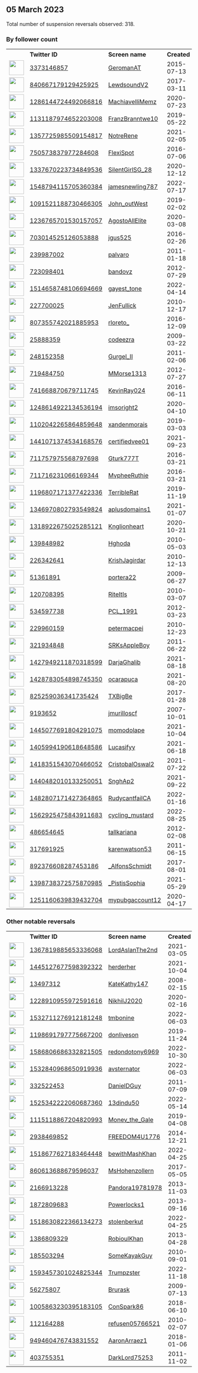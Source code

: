 
## 05 March 2023
Total number of suspension reversals observed: 318.

### By follower count
<table><tr><th></th><th align="left">Twitter ID</th><th align="left">Screen name</th>
<th align="left">Created</th><th align="left">Status</th><th align="left">Suspended</th><th align="left">Followers</th>
<tr><td><a href="https://pbs.twimg.com/profile_images/1154480761141174272/rybTvKyo_normal.jpg"><img src="https://pbs.twimg.com/profile_images/1154480761141174272/rybTvKyo_normal.jpg" width="40px" height="40px" align="center"/></a></td><td><a href="https://twitter.com/intent/user?user_id=3373146857">3373146857</a></td><td><a href="https://twitter.com/GeromanAT">GeromanAT</a></td><td>2015-07-13</td><td align="center"></td><td>2023-02-28</td><td>79658</td></tr>
<tr><td><a href="https://pbs.twimg.com/profile_images/1618756756003241985/UtR4R57H_normal.jpg"><img src="https://pbs.twimg.com/profile_images/1618756756003241985/UtR4R57H_normal.jpg" width="40px" height="40px" align="center"/></a></td><td><a href="https://twitter.com/intent/user?user_id=840667179129425925">840667179129425925</a></td><td><a href="https://twitter.com/LewdsoundV2">LewdsoundV2</a></td><td>2017-03-11</td><td align="center"></td><td>2023-02-06</td><td>45407</td></tr>
<tr><td><a href="https://pbs.twimg.com/profile_images/1585839807401545728/KKJAJnd9_normal.jpg"><img src="https://pbs.twimg.com/profile_images/1585839807401545728/KKJAJnd9_normal.jpg" width="40px" height="40px" align="center"/></a></td><td><a href="https://twitter.com/intent/user?user_id=1286144724492066816">1286144724492066816</a></td><td><a href="https://twitter.com/MachiavelliMemz">MachiavelliMemz</a></td><td>2020-07-23</td><td align="center"></td><td>2023-02-06</td><td>24894</td></tr>
<tr><td><a href="https://pbs.twimg.com/profile_images/1564863951673991168/y6Pckz1U_normal.jpg"><img src="https://pbs.twimg.com/profile_images/1564863951673991168/y6Pckz1U_normal.jpg" width="40px" height="40px" align="center"/></a></td><td><a href="https://twitter.com/intent/user?user_id=1131187974652203008">1131187974652203008</a></td><td><a href="https://twitter.com/FranzBranntwe10">FranzBranntwe10</a></td><td>2019-05-22</td><td align="center"></td><td>2022-12-02</td><td>16590</td></tr>
<tr><td><a href="https://pbs.twimg.com/profile_images/1516889925601435649/FNqsQr-M_normal.jpg"><img src="https://pbs.twimg.com/profile_images/1516889925601435649/FNqsQr-M_normal.jpg" width="40px" height="40px" align="center"/></a></td><td><a href="https://twitter.com/intent/user?user_id=1357725985509154817">1357725985509154817</a></td><td><a href="https://twitter.com/NotreRene">NotreRene</a></td><td>2021-02-05</td><td align="center"></td><td>2022-11-05</td><td>11232</td></tr>
<tr><td><a href="https://pbs.twimg.com/profile_images/1559431526491664386/E9iG2VHd_normal.jpg"><img src="https://pbs.twimg.com/profile_images/1559431526491664386/E9iG2VHd_normal.jpg" width="40px" height="40px" align="center"/></a></td><td><a href="https://twitter.com/intent/user?user_id=750573837977284608">750573837977284608</a></td><td><a href="https://twitter.com/FlexiSpot">FlexiSpot</a></td><td>2016-07-06</td><td align="center"></td><td>2023-02-02</td><td>10204</td></tr>
<tr><td><a href="https://pbs.twimg.com/profile_images/1633829969217597442/eM8hbGEd_normal.jpg"><img src="https://pbs.twimg.com/profile_images/1633829969217597442/eM8hbGEd_normal.jpg" width="40px" height="40px" align="center"/></a></td><td><a href="https://twitter.com/intent/user?user_id=1337670223734849536">1337670223734849536</a></td><td><a href="https://twitter.com/SilentGirlSG_28">SilentGirlSG_28</a></td><td>2020-12-12</td><td align="center"></td><td>2022-07-17</td><td>10148</td></tr>
<tr><td><a href="https://pbs.twimg.com/profile_images/1606421692133232640/zQ5xvieT_normal.jpg"><img src="https://pbs.twimg.com/profile_images/1606421692133232640/zQ5xvieT_normal.jpg" width="40px" height="40px" align="center"/></a></td><td><a href="https://twitter.com/intent/user?user_id=1548794115705360384">1548794115705360384</a></td><td><a href="https://twitter.com/jamesnewling787">jamesnewling787</a></td><td>2022-07-17</td><td align="center"></td><td>2023-02-28</td><td>9359</td></tr>
<tr><td><a href="https://pbs.twimg.com/profile_images/1210663090494132224/DmV7Yuty_normal.jpg"><img src="https://pbs.twimg.com/profile_images/1210663090494132224/DmV7Yuty_normal.jpg" width="40px" height="40px" align="center"/></a></td><td><a href="https://twitter.com/intent/user?user_id=1091521188730466305">1091521188730466305</a></td><td><a href="https://twitter.com/John_outWest">John_outWest</a></td><td>2019-02-02</td><td align="center"></td><td>2022-09-18</td><td>8889</td></tr>
<tr><td><a href="https://pbs.twimg.com/profile_images/1493726700676419585/RdksLxGr_normal.jpg"><img src="https://pbs.twimg.com/profile_images/1493726700676419585/RdksLxGr_normal.jpg" width="40px" height="40px" align="center"/></a></td><td><a href="https://twitter.com/intent/user?user_id=1236765701530157057">1236765701530157057</a></td><td><a href="https://twitter.com/AgostoAllElite">AgostoAllElite</a></td><td>2020-03-08</td><td align="center"></td><td>2023-02-28</td><td>8882</td></tr>
<tr><td><a href="https://pbs.twimg.com/profile_images/1164685592959102977/bVyXK75s_normal.png"><img src="https://pbs.twimg.com/profile_images/1164685592959102977/bVyXK75s_normal.png" width="40px" height="40px" align="center"/></a></td><td><a href="https://twitter.com/intent/user?user_id=703014525126053888">703014525126053888</a></td><td><a href="https://twitter.com/jgus525">jgus525</a></td><td>2016-02-26</td><td align="center"></td><td>2022-07-16</td><td>6681</td></tr>
<tr><td><a href="https://pbs.twimg.com/profile_images/1361118196737011714/iC7c7LC6_normal.jpg"><img src="https://pbs.twimg.com/profile_images/1361118196737011714/iC7c7LC6_normal.jpg" width="40px" height="40px" align="center"/></a></td><td><a href="https://twitter.com/intent/user?user_id=239987002">239987002</a></td><td><a href="https://twitter.com/palvaro">palvaro</a></td><td>2011-01-18</td><td align="center"></td><td>2022-09-25</td><td>6377</td></tr>
<tr><td><a href="https://pbs.twimg.com/profile_images/1632223491679215617/E-8rGoez_normal.jpg"><img src="https://pbs.twimg.com/profile_images/1632223491679215617/E-8rGoez_normal.jpg" width="40px" height="40px" align="center"/></a></td><td><a href="https://twitter.com/intent/user?user_id=723098401">723098401</a></td><td><a href="https://twitter.com/bandovz">bandovz</a></td><td>2012-07-29</td><td align="center"></td><td>2022-11-22</td><td>6219</td></tr>
<tr><td><a href="https://pbs.twimg.com/profile_images/1624812383641141250/WduT3mpG_normal.jpg"><img src="https://pbs.twimg.com/profile_images/1624812383641141250/WduT3mpG_normal.jpg" width="40px" height="40px" align="center"/></a></td><td><a href="https://twitter.com/intent/user?user_id=1514658748106694669">1514658748106694669</a></td><td><a href="https://twitter.com/gayest_tone">gayest_tone</a></td><td>2022-04-14</td><td align="center"></td><td>2023-02-22</td><td>5779</td></tr>
<tr><td><a href="https://pbs.twimg.com/profile_images/1376632009351643140/pCNcdjHX_normal.jpg"><img src="https://pbs.twimg.com/profile_images/1376632009351643140/pCNcdjHX_normal.jpg" width="40px" height="40px" align="center"/></a></td><td><a href="https://twitter.com/intent/user?user_id=227700025">227700025</a></td><td><a href="https://twitter.com/JenFullick">JenFullick</a></td><td>2010-12-17</td><td align="center"></td><td>2022-07-16</td><td>5374</td></tr>
<tr><td><a href="https://pbs.twimg.com/profile_images/1461096433780760578/Fz-HuKyJ_normal.jpg"><img src="https://pbs.twimg.com/profile_images/1461096433780760578/Fz-HuKyJ_normal.jpg" width="40px" height="40px" align="center"/></a></td><td><a href="https://twitter.com/intent/user?user_id=807355742021885953">807355742021885953</a></td><td><a href="https://twitter.com/rloreto_">rloreto_</a></td><td>2016-12-09</td><td align="center"></td><td>2022-07-25</td><td>5310</td></tr>
<tr><td><a href="https://pbs.twimg.com/profile_images/1403100202714681347/HO_5jOGv_normal.jpg"><img src="https://pbs.twimg.com/profile_images/1403100202714681347/HO_5jOGv_normal.jpg" width="40px" height="40px" align="center"/></a></td><td><a href="https://twitter.com/intent/user?user_id=25888359">25888359</a></td><td><a href="https://twitter.com/codeezra">codeezra</a></td><td>2009-03-22</td><td align="center"></td><td>2022-07-16</td><td>4853</td></tr>
<tr><td><a href="https://pbs.twimg.com/profile_images/1486469647528562695/_uePq2C-_normal.jpg"><img src="https://pbs.twimg.com/profile_images/1486469647528562695/_uePq2C-_normal.jpg" width="40px" height="40px" align="center"/></a></td><td><a href="https://twitter.com/intent/user?user_id=248152358">248152358</a></td><td><a href="https://twitter.com/Gurgel_II">Gurgel_II</a></td><td>2011-02-06</td><td align="center"></td><td>2022-07-27</td><td>4739</td></tr>
<tr><td><a href="https://pbs.twimg.com/profile_images/1407017255511097346/ELxEDHWC_normal.jpg"><img src="https://pbs.twimg.com/profile_images/1407017255511097346/ELxEDHWC_normal.jpg" width="40px" height="40px" align="center"/></a></td><td><a href="https://twitter.com/intent/user?user_id=719484750">719484750</a></td><td><a href="https://twitter.com/MMorse1313">MMorse1313</a></td><td>2012-07-27</td><td align="center"></td><td>2022-07-17</td><td>4612</td></tr>
<tr><td><a href="https://pbs.twimg.com/profile_images/989638576018096128/EGGYXStT_normal.jpg"><img src="https://pbs.twimg.com/profile_images/989638576018096128/EGGYXStT_normal.jpg" width="40px" height="40px" align="center"/></a></td><td><a href="https://twitter.com/intent/user?user_id=741668870679711745">741668870679711745</a></td><td><a href="https://twitter.com/KevinRay024">KevinRay024</a></td><td>2016-06-11</td><td align="center"></td><td></td><td>4383</td></tr>
<tr><td><a href="https://pbs.twimg.com/profile_images/1594219570172432385/0qLlMxTs_normal.jpg"><img src="https://pbs.twimg.com/profile_images/1594219570172432385/0qLlMxTs_normal.jpg" width="40px" height="40px" align="center"/></a></td><td><a href="https://twitter.com/intent/user?user_id=1248614922134536194">1248614922134536194</a></td><td><a href="https://twitter.com/imsoright2">imsoright2</a></td><td>2020-04-10</td><td align="center"></td><td>2022-12-02</td><td>3183</td></tr>
<tr><td><a href="https://pbs.twimg.com/profile_images/1585062188594724866/xQJ7507b_normal.jpg"><img src="https://pbs.twimg.com/profile_images/1585062188594724866/xQJ7507b_normal.jpg" width="40px" height="40px" align="center"/></a></td><td><a href="https://twitter.com/intent/user?user_id=1102042265864859648">1102042265864859648</a></td><td><a href="https://twitter.com/xandenmorais">xandenmorais</a></td><td>2019-03-03</td><td align="center"></td><td>2022-11-09</td><td>2662</td></tr>
<tr><td><a href="https://pbs.twimg.com/profile_images/1633122829800448000/srP0kHRF_normal.jpg"><img src="https://pbs.twimg.com/profile_images/1633122829800448000/srP0kHRF_normal.jpg" width="40px" height="40px" align="center"/></a></td><td><a href="https://twitter.com/intent/user?user_id=1441071374534168576">1441071374534168576</a></td><td><a href="https://twitter.com/certifiedvee01">certifiedvee01</a></td><td>2021-09-23</td><td align="center"></td><td>2022-11-08</td><td>2654</td></tr>
<tr><td><a href="https://pbs.twimg.com/profile_images/1315512808734437376/Wpi0MVFw_normal.jpg"><img src="https://pbs.twimg.com/profile_images/1315512808734437376/Wpi0MVFw_normal.jpg" width="40px" height="40px" align="center"/></a></td><td><a href="https://twitter.com/intent/user?user_id=711757975568797698">711757975568797698</a></td><td><a href="https://twitter.com/Gturk777T">Gturk777T</a></td><td>2016-03-21</td><td align="center"></td><td></td><td>2612</td></tr>
<tr><td><a href="https://pbs.twimg.com/profile_images/1518054514623975430/VU0kU9Qp_normal.jpg"><img src="https://pbs.twimg.com/profile_images/1518054514623975430/VU0kU9Qp_normal.jpg" width="40px" height="40px" align="center"/></a></td><td><a href="https://twitter.com/intent/user?user_id=711716231066169344">711716231066169344</a></td><td><a href="https://twitter.com/MvpheeRuthie">MvpheeRuthie</a></td><td>2016-03-21</td><td align="center"></td><td>2022-10-29</td><td>2526</td></tr>
<tr><td><a href="https://pbs.twimg.com/profile_images/1631001473063735296/pgv6WnIE_normal.jpg"><img src="https://pbs.twimg.com/profile_images/1631001473063735296/pgv6WnIE_normal.jpg" width="40px" height="40px" align="center"/></a></td><td><a href="https://twitter.com/intent/user?user_id=1196807171377422336">1196807171377422336</a></td><td><a href="https://twitter.com/TerribleRat">TerribleRat</a></td><td>2019-11-19</td><td align="center"></td><td></td><td>2490</td></tr>
<tr><td><a href="https://pbs.twimg.com/profile_images/1537699988171546624/4OeVvYXS_normal.jpg"><img src="https://pbs.twimg.com/profile_images/1537699988171546624/4OeVvYXS_normal.jpg" width="40px" height="40px" align="center"/></a></td><td><a href="https://twitter.com/intent/user?user_id=1346970802793549824">1346970802793549824</a></td><td><a href="https://twitter.com/aplusdomains1">aplusdomains1</a></td><td>2021-01-07</td><td align="center"></td><td>2022-09-01</td><td>2486</td></tr>
<tr><td><a href="https://pbs.twimg.com/profile_images/1630291429325959168/Q-iVjf0C_normal.jpg"><img src="https://pbs.twimg.com/profile_images/1630291429325959168/Q-iVjf0C_normal.jpg" width="40px" height="40px" align="center"/></a></td><td><a href="https://twitter.com/intent/user?user_id=1318922675025285121">1318922675025285121</a></td><td><a href="https://twitter.com/KngIionheart">KngIionheart</a></td><td>2020-10-21</td><td align="center"></td><td>2022-11-04</td><td>2281</td></tr>
<tr><td><a href="https://pbs.twimg.com/profile_images/1291622835484590081/JtC6akQx_normal.jpg"><img src="https://pbs.twimg.com/profile_images/1291622835484590081/JtC6akQx_normal.jpg" width="40px" height="40px" align="center"/></a></td><td><a href="https://twitter.com/intent/user?user_id=139848982">139848982</a></td><td><a href="https://twitter.com/Hghoda">Hghoda</a></td><td>2010-05-03</td><td align="center"></td><td></td><td>2227</td></tr>
<tr><td><a href="https://pbs.twimg.com/profile_images/1629113756214075394/36Nesu36_normal.jpg"><img src="https://pbs.twimg.com/profile_images/1629113756214075394/36Nesu36_normal.jpg" width="40px" height="40px" align="center"/></a></td><td><a href="https://twitter.com/intent/user?user_id=226342641">226342641</a></td><td><a href="https://twitter.com/KrishJagirdar">KrishJagirdar</a></td><td>2010-12-13</td><td align="center"></td><td>2023-02-28</td><td>2135</td></tr>
<tr><td><a href="https://pbs.twimg.com/profile_images/1559932887365033984/F2NPUaA9_normal.jpg"><img src="https://pbs.twimg.com/profile_images/1559932887365033984/F2NPUaA9_normal.jpg" width="40px" height="40px" align="center"/></a></td><td><a href="https://twitter.com/intent/user?user_id=51361891">51361891</a></td><td><a href="https://twitter.com/portera22">portera22</a></td><td>2009-06-27</td><td align="center"></td><td>2022-08-25</td><td>2119</td></tr>
<tr><td><a href="https://pbs.twimg.com/profile_images/1291432465467191302/i5miS6bD_normal.jpg"><img src="https://pbs.twimg.com/profile_images/1291432465467191302/i5miS6bD_normal.jpg" width="40px" height="40px" align="center"/></a></td><td><a href="https://twitter.com/intent/user?user_id=120708395">120708395</a></td><td><a href="https://twitter.com/RiteItIs">RiteItIs</a></td><td>2010-03-07</td><td align="center"></td><td></td><td>1888</td></tr>
<tr><td><a href="https://pbs.twimg.com/profile_images/1448275051229421568/eT-HCgrf_normal.jpg"><img src="https://pbs.twimg.com/profile_images/1448275051229421568/eT-HCgrf_normal.jpg" width="40px" height="40px" align="center"/></a></td><td><a href="https://twitter.com/intent/user?user_id=534597738">534597738</a></td><td><a href="https://twitter.com/PCL_1991">PCL_1991</a></td><td>2012-03-23</td><td align="center"></td><td>2022-06-23</td><td>1813</td></tr>
<tr><td><a href="https://pbs.twimg.com/profile_images/588666323476946944/LRhqKZzN_normal.jpg"><img src="https://pbs.twimg.com/profile_images/588666323476946944/LRhqKZzN_normal.jpg" width="40px" height="40px" align="center"/></a></td><td><a href="https://twitter.com/intent/user?user_id=229960159">229960159</a></td><td><a href="https://twitter.com/petermacpei">petermacpei</a></td><td>2010-12-23</td><td align="center"></td><td>2022-04-30</td><td>1795</td></tr>
<tr><td><a href="https://pbs.twimg.com/profile_images/1125676538505060353/_hXYuu2-_normal.jpg"><img src="https://pbs.twimg.com/profile_images/1125676538505060353/_hXYuu2-_normal.jpg" width="40px" height="40px" align="center"/></a></td><td><a href="https://twitter.com/intent/user?user_id=321934848">321934848</a></td><td><a href="https://twitter.com/SRKsAppleBoy">SRKsAppleBoy</a></td><td>2011-06-22</td><td align="center"></td><td>2023-02-23</td><td>1758</td></tr>
<tr><td><a href="https://pbs.twimg.com/profile_images/1555155957248065536/rOhY4JKr_normal.jpg"><img src="https://pbs.twimg.com/profile_images/1555155957248065536/rOhY4JKr_normal.jpg" width="40px" height="40px" align="center"/></a></td><td><a href="https://twitter.com/intent/user?user_id=1427949211870318599">1427949211870318599</a></td><td><a href="https://twitter.com/DarjaGhalib">DarjaGhalib</a></td><td>2021-08-18</td><td align="center"></td><td>2022-11-10</td><td>1738</td></tr>
<tr><td><a href="https://pbs.twimg.com/profile_images/1487962394529828865/2aGL7vzi_normal.jpg"><img src="https://pbs.twimg.com/profile_images/1487962394529828865/2aGL7vzi_normal.jpg" width="40px" height="40px" align="center"/></a></td><td><a href="https://twitter.com/intent/user?user_id=1428783054898745350">1428783054898745350</a></td><td><a href="https://twitter.com/ocarapuca">ocarapuca</a></td><td>2021-08-20</td><td align="center"></td><td>2022-11-16</td><td>1596</td></tr>
<tr><td><a href="https://pbs.twimg.com/profile_images/1001396087700180993/W3UskY-M_normal.jpg"><img src="https://pbs.twimg.com/profile_images/1001396087700180993/W3UskY-M_normal.jpg" width="40px" height="40px" align="center"/></a></td><td><a href="https://twitter.com/intent/user?user_id=825259036341735424">825259036341735424</a></td><td><a href="https://twitter.com/TXBigBe">TXBigBe</a></td><td>2017-01-28</td><td align="center"></td><td></td><td>1574</td></tr>
<tr><td><a href="https://pbs.twimg.com/profile_images/1180004260/11044200_normal.jpg"><img src="https://pbs.twimg.com/profile_images/1180004260/11044200_normal.jpg" width="40px" height="40px" align="center"/></a></td><td><a href="https://twitter.com/intent/user?user_id=9193652">9193652</a></td><td><a href="https://twitter.com/jmurilloscf">jmurilloscf</a></td><td>2007-10-01</td><td align="center"></td><td>2022-09-27</td><td>1562</td></tr>
<tr><td><a href="https://pbs.twimg.com/profile_images/1633337267887505408/jyCN7hR6_normal.jpg"><img src="https://pbs.twimg.com/profile_images/1633337267887505408/jyCN7hR6_normal.jpg" width="40px" height="40px" align="center"/></a></td><td><a href="https://twitter.com/intent/user?user_id=1445077691804291075">1445077691804291075</a></td><td><a href="https://twitter.com/momodolape">momodolape</a></td><td>2021-10-04</td><td align="center"></td><td>2022-10-10</td><td>1555</td></tr>
<tr><td><a href="https://pbs.twimg.com/profile_images/1557098758495784961/QQAtNh7v_normal.jpg"><img src="https://pbs.twimg.com/profile_images/1557098758495784961/QQAtNh7v_normal.jpg" width="40px" height="40px" align="center"/></a></td><td><a href="https://twitter.com/intent/user?user_id=1405994190618648586">1405994190618648586</a></td><td><a href="https://twitter.com/Lucasifyy">Lucasifyy</a></td><td>2021-06-18</td><td align="center"></td><td>2022-08-14</td><td>1526</td></tr>
<tr><td><a href="https://pbs.twimg.com/profile_images/1488167449954562048/4xqa_chi_normal.jpg"><img src="https://pbs.twimg.com/profile_images/1488167449954562048/4xqa_chi_normal.jpg" width="40px" height="40px" align="center"/></a></td><td><a href="https://twitter.com/intent/user?user_id=1418351543070466052">1418351543070466052</a></td><td><a href="https://twitter.com/CristobalOswal2">CristobalOswal2</a></td><td>2021-07-22</td><td align="center"></td><td>2022-08-08</td><td>1466</td></tr>
<tr><td><a href="https://pbs.twimg.com/profile_images/1542480792105824257/T-7bdw4t_normal.jpg"><img src="https://pbs.twimg.com/profile_images/1542480792105824257/T-7bdw4t_normal.jpg" width="40px" height="40px" align="center"/></a></td><td><a href="https://twitter.com/intent/user?user_id=1440482010133250051">1440482010133250051</a></td><td><a href="https://twitter.com/SnghAp2">SnghAp2</a></td><td>2021-09-22</td><td align="center"></td><td>2022-07-24</td><td>1419</td></tr>
<tr><td><a href="https://pbs.twimg.com/profile_images/1511740709404962822/FZjxdnjj_normal.jpg"><img src="https://pbs.twimg.com/profile_images/1511740709404962822/FZjxdnjj_normal.jpg" width="40px" height="40px" align="center"/></a></td><td><a href="https://twitter.com/intent/user?user_id=1482807171427364865">1482807171427364865</a></td><td><a href="https://twitter.com/RudycantfailCA">RudycantfailCA</a></td><td>2022-01-16</td><td align="center"></td><td>2023-01-31</td><td>1391</td></tr>
<tr><td><a href="https://pbs.twimg.com/profile_images/1631891694521073665/Ioj3QfO8_normal.jpg"><img src="https://pbs.twimg.com/profile_images/1631891694521073665/Ioj3QfO8_normal.jpg" width="40px" height="40px" align="center"/></a></td><td><a href="https://twitter.com/intent/user?user_id=1562925475843911683">1562925475843911683</a></td><td><a href="https://twitter.com/cycling_mustard">cycling_mustard</a></td><td>2022-08-25</td><td align="center"></td><td>2023-01-07</td><td>1329</td></tr>
<tr><td><a href="https://pbs.twimg.com/profile_images/1015623933482164224/Y98V1Yb9_normal.jpg"><img src="https://pbs.twimg.com/profile_images/1015623933482164224/Y98V1Yb9_normal.jpg" width="40px" height="40px" align="center"/></a></td><td><a href="https://twitter.com/intent/user?user_id=486654645">486654645</a></td><td><a href="https://twitter.com/tallkariana">tallkariana</a></td><td>2012-02-08</td><td align="center"></td><td></td><td>1309</td></tr>
<tr><td><a href="https://pbs.twimg.com/profile_images/1254101370237566977/zLJAKKtT_normal.jpg"><img src="https://pbs.twimg.com/profile_images/1254101370237566977/zLJAKKtT_normal.jpg" width="40px" height="40px" align="center"/></a></td><td><a href="https://twitter.com/intent/user?user_id=317691925">317691925</a></td><td><a href="https://twitter.com/karenwatson53">karenwatson53</a></td><td>2011-06-15</td><td align="center"></td><td>2022-07-13</td><td>1306</td></tr>
<tr><td><a href="https://pbs.twimg.com/profile_images/1142857925611966464/PmePosL0_normal.png"><img src="https://pbs.twimg.com/profile_images/1142857925611966464/PmePosL0_normal.png" width="40px" height="40px" align="center"/></a></td><td><a href="https://twitter.com/intent/user?user_id=892376608287453186">892376608287453186</a></td><td><a href="https://twitter.com/_AlfonsSchmidt">_AlfonsSchmidt</a></td><td>2017-08-01</td><td align="center"></td><td></td><td>1285</td></tr>
<tr><td><a href="https://pbs.twimg.com/profile_images/1485310513332506631/UZjOCjSB_normal.jpg"><img src="https://pbs.twimg.com/profile_images/1485310513332506631/UZjOCjSB_normal.jpg" width="40px" height="40px" align="center"/></a></td><td><a href="https://twitter.com/intent/user?user_id=1398738372575870985">1398738372575870985</a></td><td><a href="https://twitter.com/_PistisSophia">_PistisSophia</a></td><td>2021-05-29</td><td align="center"></td><td>2022-03-21</td><td>1242</td></tr>
<tr><td><a href="https://pbs.twimg.com/profile_images/1461360989861863427/xHIJghNe_normal.jpg"><img src="https://pbs.twimg.com/profile_images/1461360989861863427/xHIJghNe_normal.jpg" width="40px" height="40px" align="center"/></a></td><td><a href="https://twitter.com/intent/user?user_id=1251160639839432704">1251160639839432704</a></td><td><a href="https://twitter.com/mypubgaccount12">mypubgaccount12</a></td><td>2020-04-17</td><td align="center"></td><td>2023-02-14</td><td>1239</td></tr>
</table>

### Other notable reversals
<table><tr><th></th><th align="left">Twitter ID</th><th align="left">Screen name</th>
<th align="left">Created</th><th align="left">Status</th><th align="left">Suspended</th><th align="left">Followers</th>
<tr><td><a href="https://pbs.twimg.com/profile_images/1480150359595110400/L1fOPwVR_normal.jpg"><img src="https://pbs.twimg.com/profile_images/1480150359595110400/L1fOPwVR_normal.jpg" width="40px" height="40px" align="center"/></a></td><td><a href="https://twitter.com/intent/user?user_id=1367819885653336068">1367819885653336068</a></td><td><a href="https://twitter.com/LordAslanThe2nd">LordAslanThe2nd</a></td><td>2021-03-05</td><td align="center"></td><td>2022-12-04</td><td>519</td></tr>
<tr><td><a href="https://pbs.twimg.com/profile_images/1480449999620255745/32l2uAAE_normal.jpg"><img src="https://pbs.twimg.com/profile_images/1480449999620255745/32l2uAAE_normal.jpg" width="40px" height="40px" align="center"/></a></td><td><a href="https://twitter.com/intent/user?user_id=1445127677598392322">1445127677598392322</a></td><td><a href="https://twitter.com/herderher">herderher</a></td><td>2021-10-04</td><td align="center"></td><td>2023-01-03</td><td>856</td></tr>
<tr><td><a href="https://pbs.twimg.com/profile_images/1633300330145361922/XEEjiSkI_normal.jpg"><img src="https://pbs.twimg.com/profile_images/1633300330145361922/XEEjiSkI_normal.jpg" width="40px" height="40px" align="center"/></a></td><td><a href="https://twitter.com/intent/user?user_id=13497312">13497312</a></td><td><a href="https://twitter.com/KateKathy147">KateKathy147</a></td><td>2008-02-15</td><td align="center"></td><td>2023-01-18</td><td>762</td></tr>
<tr><td><a href="https://pbs.twimg.com/profile_images/1563607636721168386/KwgmLsW0_normal.jpg"><img src="https://pbs.twimg.com/profile_images/1563607636721168386/KwgmLsW0_normal.jpg" width="40px" height="40px" align="center"/></a></td><td><a href="https://twitter.com/intent/user?user_id=1228910955972591616">1228910955972591616</a></td><td><a href="https://twitter.com/NikhilJ2020">NikhilJ2020</a></td><td>2020-02-16</td><td align="center"></td><td>2022-12-01</td><td>450</td></tr>
<tr><td><a href="https://pbs.twimg.com/profile_images/1566565216573333511/bxSukcTz_normal.jpg"><img src="https://pbs.twimg.com/profile_images/1566565216573333511/bxSukcTz_normal.jpg" width="40px" height="40px" align="center"/></a></td><td><a href="https://twitter.com/intent/user?user_id=1532711276912181248">1532711276912181248</a></td><td><a href="https://twitter.com/tmbonine">tmbonine</a></td><td>2022-06-03</td><td align="center"></td><td>2023-02-09</td><td>221</td></tr>
<tr><td><a href="https://pbs.twimg.com/profile_images/1632670577025593344/AhTV72h3_normal.jpg"><img src="https://pbs.twimg.com/profile_images/1632670577025593344/AhTV72h3_normal.jpg" width="40px" height="40px" align="center"/></a></td><td><a href="https://twitter.com/intent/user?user_id=1198691797775667200">1198691797775667200</a></td><td><a href="https://twitter.com/donliveson">donliveson</a></td><td>2019-11-24</td><td align="center"></td><td>2023-02-04</td><td>462</td></tr>
<tr><td><a href="https://pbs.twimg.com/profile_images/1589983370104041472/LH_dk4at_normal.jpg"><img src="https://pbs.twimg.com/profile_images/1589983370104041472/LH_dk4at_normal.jpg" width="40px" height="40px" align="center"/></a></td><td><a href="https://twitter.com/intent/user?user_id=1586806686332821505">1586806686332821505</a></td><td><a href="https://twitter.com/redondotony6969">redondotony6969</a></td><td>2022-10-30</td><td align="center"></td><td>2022-12-04</td><td>23</td></tr>
<tr><td><a href="https://pbs.twimg.com/profile_images/1532844654076563462/1e20F2z9_normal.jpg"><img src="https://pbs.twimg.com/profile_images/1532844654076563462/1e20F2z9_normal.jpg" width="40px" height="40px" align="center"/></a></td><td><a href="https://twitter.com/intent/user?user_id=1532840968650919936">1532840968650919936</a></td><td><a href="https://twitter.com/avsternator">avsternator</a></td><td>2022-06-03</td><td align="center"></td><td>2023-01-01</td><td>86</td></tr>
<tr><td><a href="https://pbs.twimg.com/profile_images/2678802437/998376615d9354b74d44a96f1b99adda_normal.jpeg"><img src="https://pbs.twimg.com/profile_images/2678802437/998376615d9354b74d44a96f1b99adda_normal.jpeg" width="40px" height="40px" align="center"/></a></td><td><a href="https://twitter.com/intent/user?user_id=332522453">332522453</a></td><td><a href="https://twitter.com/DanielDGuy">DanielDGuy</a></td><td>2011-07-09</td><td align="center">🔒</td><td>2023-02-01</td><td>44</td></tr>
<tr><td><a href="https://pbs.twimg.com/profile_images/1547826409933926401/dufk3d5g_normal.jpg"><img src="https://pbs.twimg.com/profile_images/1547826409933926401/dufk3d5g_normal.jpg" width="40px" height="40px" align="center"/></a></td><td><a href="https://twitter.com/intent/user?user_id=1525342222060687360">1525342222060687360</a></td><td><a href="https://twitter.com/13dindu50">13dindu50</a></td><td>2022-05-14</td><td align="center"></td><td>2022-08-05</td><td>117</td></tr>
<tr><td><a href="https://pbs.twimg.com/profile_images/1138712792335208448/W0SQdiRh_normal.jpg"><img src="https://pbs.twimg.com/profile_images/1138712792335208448/W0SQdiRh_normal.jpg" width="40px" height="40px" align="center"/></a></td><td><a href="https://twitter.com/intent/user?user_id=1115118867204820993">1115118867204820993</a></td><td><a href="https://twitter.com/Monev_the_Gale">Monev_the_Gale</a></td><td>2019-04-08</td><td align="center"></td><td>2022-12-12</td><td>17</td></tr>
<tr><td><a href="https://pbs.twimg.com/profile_images/1596592573187080192/jpfhQSHu_normal.jpg"><img src="https://pbs.twimg.com/profile_images/1596592573187080192/jpfhQSHu_normal.jpg" width="40px" height="40px" align="center"/></a></td><td><a href="https://twitter.com/intent/user?user_id=2938469852">2938469852</a></td><td><a href="https://twitter.com/FREEDOM4U1776">FREEDOM4U1776</a></td><td>2014-12-21</td><td align="center"></td><td>2022-11-29</td><td>188</td></tr>
<tr><td><a href="https://pbs.twimg.com/profile_images/1518677928862949376/S2yFFxu-_normal.jpg"><img src="https://pbs.twimg.com/profile_images/1518677928862949376/S2yFFxu-_normal.jpg" width="40px" height="40px" align="center"/></a></td><td><a href="https://twitter.com/intent/user?user_id=1518677627183464448">1518677627183464448</a></td><td><a href="https://twitter.com/bewithMashKhan">bewithMashKhan</a></td><td>2022-04-25</td><td align="center"></td><td>2022-11-28</td><td>28</td></tr>
<tr><td><a href="https://pbs.twimg.com/profile_images/1529594371406020609/MqLd0-nM_normal.jpg"><img src="https://pbs.twimg.com/profile_images/1529594371406020609/MqLd0-nM_normal.jpg" width="40px" height="40px" align="center"/></a></td><td><a href="https://twitter.com/intent/user?user_id=860613688679596037">860613688679596037</a></td><td><a href="https://twitter.com/MsHohenzollern">MsHohenzollern</a></td><td>2017-05-05</td><td align="center"></td><td>2022-11-20</td><td>239</td></tr>
<tr><td><a href="https://pbs.twimg.com/profile_images/1524472798261002242/Rth0Hm-r_normal.jpg"><img src="https://pbs.twimg.com/profile_images/1524472798261002242/Rth0Hm-r_normal.jpg" width="40px" height="40px" align="center"/></a></td><td><a href="https://twitter.com/intent/user?user_id=2166913228">2166913228</a></td><td><a href="https://twitter.com/Pandora19781978">Pandora19781978</a></td><td>2013-11-03</td><td align="center"></td><td>2023-02-27</td><td>1226</td></tr>
<tr><td><a href="https://pbs.twimg.com/profile_images/1575313090119434242/3yzus51D_normal.jpg"><img src="https://pbs.twimg.com/profile_images/1575313090119434242/3yzus51D_normal.jpg" width="40px" height="40px" align="center"/></a></td><td><a href="https://twitter.com/intent/user?user_id=1872809683">1872809683</a></td><td><a href="https://twitter.com/Powerlocks1">Powerlocks1</a></td><td>2013-09-16</td><td align="center"></td><td>2023-01-04</td><td>31</td></tr>
<tr><td><a href="https://pbs.twimg.com/profile_images/1518634915570593792/B1sNOr3x_normal.jpg"><img src="https://pbs.twimg.com/profile_images/1518634915570593792/B1sNOr3x_normal.jpg" width="40px" height="40px" align="center"/></a></td><td><a href="https://twitter.com/intent/user?user_id=1518630822366134273">1518630822366134273</a></td><td><a href="https://twitter.com/stolenberkut">stolenberkut</a></td><td>2022-04-25</td><td align="center"></td><td>2022-11-10</td><td>78</td></tr>
<tr><td><a href="https://pbs.twimg.com/profile_images/1498220061982867457/mZ9x2tBY_normal.jpg"><img src="https://pbs.twimg.com/profile_images/1498220061982867457/mZ9x2tBY_normal.jpg" width="40px" height="40px" align="center"/></a></td><td><a href="https://twitter.com/intent/user?user_id=1386809329">1386809329</a></td><td><a href="https://twitter.com/RobioulKhan">RobioulKhan</a></td><td>2013-04-28</td><td align="center"></td><td>2022-12-21</td><td>440</td></tr>
<tr><td><a href="https://pbs.twimg.com/profile_images/1567944738048704514/mUb_V8LL_normal.jpg"><img src="https://pbs.twimg.com/profile_images/1567944738048704514/mUb_V8LL_normal.jpg" width="40px" height="40px" align="center"/></a></td><td><a href="https://twitter.com/intent/user?user_id=185503294">185503294</a></td><td><a href="https://twitter.com/SomeKayakGuy">SomeKayakGuy</a></td><td>2010-09-01</td><td align="center"></td><td>2022-11-21</td><td>383</td></tr>
<tr><td><a href="https://pbs.twimg.com/profile_images/1593477550646460417/MoYF3K2q_normal.jpg"><img src="https://pbs.twimg.com/profile_images/1593477550646460417/MoYF3K2q_normal.jpg" width="40px" height="40px" align="center"/></a></td><td><a href="https://twitter.com/intent/user?user_id=1593457301024825344">1593457301024825344</a></td><td><a href="https://twitter.com/Trumpzster">Trumpzster</a></td><td>2022-11-18</td><td align="center"></td><td>2022-12-09</td><td>30</td></tr>
<tr><td><a href="https://pbs.twimg.com/profile_images/1347651550546694144/vyhc3Ecx_normal.jpg"><img src="https://pbs.twimg.com/profile_images/1347651550546694144/vyhc3Ecx_normal.jpg" width="40px" height="40px" align="center"/></a></td><td><a href="https://twitter.com/intent/user?user_id=56275807">56275807</a></td><td><a href="https://twitter.com/Brurask">Brurask</a></td><td>2009-07-13</td><td align="center"></td><td>2022-12-06</td><td>232</td></tr>
<tr><td><a href="https://pbs.twimg.com/profile_images/1236755718012727296/vZyd0-bc_normal.jpg"><img src="https://pbs.twimg.com/profile_images/1236755718012727296/vZyd0-bc_normal.jpg" width="40px" height="40px" align="center"/></a></td><td><a href="https://twitter.com/intent/user?user_id=1005863230395183105">1005863230395183105</a></td><td><a href="https://twitter.com/ConSpark86">ConSpark86</a></td><td>2018-06-10</td><td align="center"></td><td>2022-09-09</td><td>522</td></tr>
<tr><td><a href="https://pbs.twimg.com/profile_images/1535180629352058881/kKHO3H-__normal.jpg"><img src="https://pbs.twimg.com/profile_images/1535180629352058881/kKHO3H-__normal.jpg" width="40px" height="40px" align="center"/></a></td><td><a href="https://twitter.com/intent/user?user_id=112164288">112164288</a></td><td><a href="https://twitter.com/refusen05766521">refusen05766521</a></td><td>2010-02-07</td><td align="center"></td><td>2022-11-29</td><td>41</td></tr>
<tr><td><a href="https://pbs.twimg.com/profile_images/1596438089689358336/GDroLAZ-_normal.jpg"><img src="https://pbs.twimg.com/profile_images/1596438089689358336/GDroLAZ-_normal.jpg" width="40px" height="40px" align="center"/></a></td><td><a href="https://twitter.com/intent/user?user_id=949460476743831552">949460476743831552</a></td><td><a href="https://twitter.com/AaronArraez1">AaronArraez1</a></td><td>2018-01-06</td><td align="center"></td><td>2023-02-17</td><td>72</td></tr>
<tr><td><a href="https://abs.twimg.com/sticky/default_profile_images/default_profile_normal.png"><img src="https://abs.twimg.com/sticky/default_profile_images/default_profile_normal.png" width="40px" height="40px" align="center"/></a></td><td><a href="https://twitter.com/intent/user?user_id=403755351">403755351</a></td><td><a href="https://twitter.com/DarkLord75253">DarkLord75253</a></td><td>2011-11-02</td><td align="center"></td><td>2022-12-17</td><td>119</td></tr>
</table>
